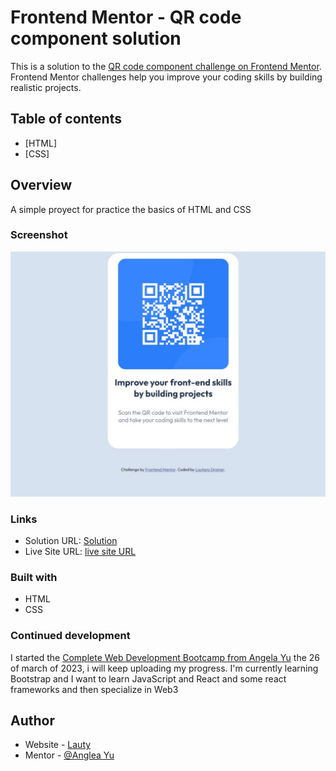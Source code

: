 # Frontend Mentor - QR code component solution

This is a solution to the [QR code component challenge on Frontend Mentor](https://www.frontendmentor.io/challenges/qr-code-component-iux_sIO_H). Frontend Mentor challenges help you improve your coding skills by building realistic projects. 

## Table of contents

- [HTML]
- [CSS]

## Overview

A simple proyect for practice the basics of HTML and CSS

### Screenshot

![Solution](./Solution.JPG)


### Links

- Solution URL: [Solution](https://github.com/lauty200413/FEM-Proyect-1-QR-code-component)
- Live Site URL: [live site URL](https://lauty200413.github.io/FEM-Proyect-1-QR-code-component/)


### Built with

- HTML
- CSS

### Continued development
I started the [Complete Web Development Bootcamp from Angela Yu](https://www.udemy.com/course/the-complete-web-development-bootcamp/) the 26 of march of 2023, i will keep uploading my progress.
I'm currently learning Bootstrap and I want to learn JavaScript and React and some react frameworks and then specialize in Web3

## Author

- Website - [Lauty](https://lauty200413.github.io/Stylised-Personal-Site/)
- Mentor - [@Anglea Yu](https://www.udemy.com/course/the-complete-web-development-bootcamp/)

